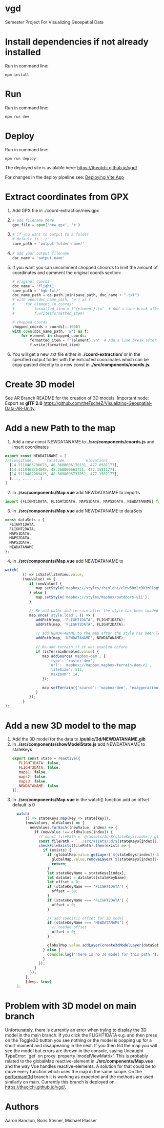 # vgd
Semester Project For Visualizing Geospatial Data

# Install dependencies if not already installed
Run in command line:
```
npm install
```

# Run
Run in command line:
```
npm run dev
```

# Deploy
Run in command line:
```
npm run deploy
```
The deployed site is avialable here: <https://theolchi.github.io/vgd/>

For changes in the deploy pipeline see:
[Deploying Vite App](https://medium.com/@aishwaryaparab1/deploying-vite-deploying-vite-app-to-github-pages-166fff40ffd3)

# Extract coordinates from GPX
1. Add GPX file in ./coord-extraction/new.gpx
2. ```python
   # add filename here
   gpx_file = open('new.gpx', 'r')
   ```
3. ```python
   # if you want to output to a folder
   # default is './'
   save_path = 'output-folder-name/'
   ```
4. ```python
   # add your output filename
   doc_name = 'output-name'
   ```
5. If you want you can uncomment chopped choords to limit the amount of coordinates and comment the original coords section:
   ```python
   # original coords
   doc_name = 'flight1'
   save_path = 'hgb-txt/'
   doc_name_path = os.path.join(save_path, doc_name + ".txt")
   # with open(doc_name_path, 'w') as f:
   #     for element in coords:
   #         formatted_item = f"{element},\n"  # Add a line break after each element
   #         f.write(formatted_item)
   
   # chopped coords
   chopped_coords = coords[::1000]
   with open(doc_name_path, 'w') as f:
       for element in chopped_coords:
           formatted_item = f"{element},\n"  # Add a line break after each element
           f.write(formatted_item)
   ```
6. You will get a new .txt file either in **./coord-extraction/** or in the specified output folder with the extracted coordinates which can be copy-pasted directly to a new const in **./src/components/coords.js**.

# Create 3D model
See AR Branch README for the creation of 3D models. Important node: Export as **glTF 2.0**
<https://github.com/theTscheZ/Visualizing-Geospatial-Data-AR-Unity>

# Add a new Path to the map
1. Add a new const NEWDATANAME to **./src/components/coords.js** and insert coordinates
```javascript
export const NEWDATANAME = [
//[longitude,      latitude,         elevation]
  [14.5118463798673, 48.3680606170131, 477.0581177],
  [14.5118463354845, 48.368060663751, 477.1581177],
  [14.5118462989415, 48.3680606737051, 477.1581177],
  [..., ..., ...]
]
```
2. In **./src/components/Map.vue** add NEWDATANAME to imports
```javascript
import {FLIGHT1DATA, FLIGHT2DATA, MAPS1DATA, MAPS2DATA, NEWDATANAME} from './coords.js';
```
3. In **./src/components/Map.vue** add NEWDATANAME to dataSets
```javascript
const dataSets = {
  FLIGHT1DATA,
  FLIGHT2DATA,
  MAPS1DATA,
  MAPS2DATA,
  MAPS3DATA,
  NEWDATANAME
};
```
4. In **./src/components/Map.vue** add NEWDATANAME to 
```javascript
watch(
        () => isSatelliteView.value,
        (newValue) => {
           if (newValue) {
              map.setStyle('mapbox://styles/theolchi/clnw50m2r003z01pg94do2adn');
           } else {
              map.setStyle('mapbox://styles/mapbox/outdoors-v11');
           }

           // Re-add paths and terrain after the style has been loaded
           map.once('style.load', () => {
              addPath(map, 'FLIGHT1DATA', FLIGHT1DATA);
              addPath(map, 'FLIGHT2DATA', FLIGHT2DATA);
              
              // add NEWDATANAME to the map after the style has been loaded
              addPath(map, 'NEWDATANAME', NEWDATANAME);
              
              // Re-add terrain if it was enabled before
              if (isTerrainEnabled.value) {
                 map.addSource('mapbox-dem', {
                    'type': 'raster-dem',
                    'url': 'mapbox://mapbox.mapbox-terrain-dem-v1',
                    'tileSize': 512,
                    'maxzoom': 14,
                 });

                 map.setTerrain({'source': 'mapbox-dem', 'exaggeration': 1.5});
              }
           });
        }
);
```

# Add a new 3D model to the map
1. Add the 3D model for the data to **/public/3d/NEWDATANAME.glb**
2. In **./src/components/showModelState.js** add NEWDATANAME to stateKeys
   ```javascript
   export const state = reactive({
      FLIGHT1DATA: false,
      FLIGHT2DATA: false,
      maps1: false,
      maps2: false,
      maps3: false,
      NEWDATANAME: false
   });
   ```
3. In **./src/components/Map.vue** in the watch() function add an offset default is 0
   ```javascript
     watch(
         () => stateKeys.map(key => state[key]),
         (newValues, oldValues) => {
           newValues.forEach((newValue, index) => {
             if (newValue !== oldValues[index]) {
               // const filePath = `@/assets/3d/${stateKeys[index]}.glb`;
               const filePath = `../src/assets/3d/${stateKeys[index]}.glb`;
               checkFileExists(filePath).then(exists => {
                 if (exists) {
                   if (globalMap.value.getLayer(`${stateKeys[index]}-3d`)) {
                     globalMap.value.removeLayer(`${stateKeys[index]}-3d`);
                     return;
                   }
                   let stateKeyName = stateKeys[index];
                   let dataSet = dataSets[stateKeyName];
                   let offset = 0;
                   if (stateKeyName === 'FLIGHT1DATA') {
                     offset = 30;
                   }
                   if (stateKeyName === 'FLIGHT2DATA') {
                     offset = 0;
                   }
   
                   // add specific offset for 3D model
                   if (stateKeyName === 'NEWDATANAME') {
                     // needed offset
                     offset = 0;
                   }
   
                   globalMap.value.addLayer(create3dModelLayer(dataSet[0], globalMap.value.queryTerrainElevation(dataSet[0]) + offset, [Math.PI / 2, 0, 0], `${filePath}`, `${stateKeys[index]}-3d`), 'waterway-label');
                 } else {
                   console.log("There is no 3d model for this path.");
                 }
               });
             }
           });
         },
         {deep: true}
     );
   ```

# Problem with 3D model on main branch
Unfortunately, there is currently an error when trying to display the 3D model in the main branch. If you click the FLIGHT1DATA e.g. and then press on the Toggle3D button you see nothing or the model is popping up for a short moment and disappearing in the next. If you then tild the map you will see the model but errors are thrown in the console, saying Uncaught TypeError: 'get' on proxy: property 'modelViewMatrix'. This is probably related to the globalMap reactive-element in **./src/components/Map.vue** and the way Vue handles reactive-elements. A solution for that could be to move every function which uses the map in the same scope. On the [performant3d](https://github.com/theOlchi/vgd/tree/performant3d) branch it is working as expected and the methods are used similarly on main. Currently this branch is deployed on <https://theolchi.github.io/vgd/>.

# Authors
Aaron Bandion, Boris Steiner, Michael Plasser
